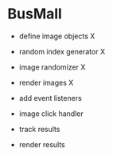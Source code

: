 # BusMall


- define image objects X

- random index generator X

- image randomizer X

- render images X

- add event listeners

- image click handler

- track results

- render results